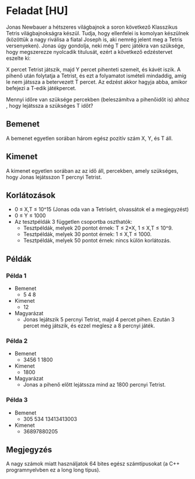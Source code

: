 # Feladat [HU]
Jonas Newbauer a hétszeres világbajnok a soron következő Klasszikus Tetris világbajnokságra készül. Tudja, hogy ellenfelei is komolyan készülnek (közöttük a nagy riválisa a fiatal Joseph is, aki nemrég jelent meg a Tetris versenyeken). Jonas úgy gondolja, neki még T perc játékra van szüksége, hogy megszerezze nyolcadik titulusát, ezért a következő edzéstervet eszelte ki:

X percet Tetrist játszik, majd Y percet pihenteti szemeit, és kávét iszik. A pihenő után folytatja a Tetrist, és ezt a folyamatot ismételi mindaddig, amíg le nem játssza a betervezett T percet. Az edzést akkor hagyja abba, amikor befejezi a T-edik játékpercet.

Mennyi időre van szüksége percekben (beleszámítva a pihenőidőt is) ahhoz , hogy lejátssza a szükséges T időt?

## Bemenet
A bemenet egyetlen sorában három egész pozitív szám X, Y, és T áll.

## Kimenet
A kimenet egyetlen sorában az az idő áll, percekben, amely szükséges, hogy Jonas lejátsszon T percnyi Tetrist.

## Korlátozások
- 0 ≤ X,T ≤ 10^15 (Jonas oda van a Tetrisért, olvassátok el a megjegyzést) 
- 0 ≤ Y ≤ 1000 
- Az tesztpéldák 3 független csoportba oszthatók:
    - Tesztpéldák, melyek 20 pontot érnek: T ≤ 2*X, 1 ≤ X,T ≤ 10^9.
    - Tesztpéldák, melyek 30 pontot érnek: 1 ≤ X,T ≤ 1000.
    - Tesztpéldák, melyek 50 pontot érnek: nincs külön korlátozás.
## Példák
### Példa 1
- Bemenet
    - 5 4 8
- Kimenet
    - 12
- Magyarázat
    - Jonas lejátszik 5 percnyi Tetrist, majd 4 percet pihen. Ezután 3 percet még játszik, és ezzel meglesz a 8 percnyi játék.
### Példa 2
- Bemenet
    - 3456 1 1800
- Kimenet
    - 1800
- Magyarázat
    - Jonas a pihenő előtt lejátssza mind az 1800 percnyi Tetrist.
### Példa 3
- Bemenet
    - 305 534 13413413003
- Kimenet
    - 36897880205

## Megjegyzés
A nagy számok miatt használjatok 64 bites egész számtípusokat (a C++ programnyelvben ez a long long típus).